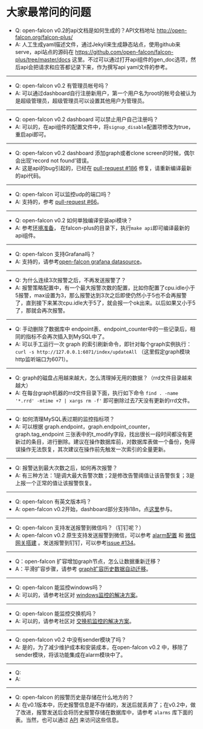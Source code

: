 # 大家最常问的问题

- Q: open-falcon v0.2的api文档是如何生成的？API文档地址 http://open-falcon.org/falcon-plus/
- A: 人工生成yaml描述文件，通过Jekyll来生成静态站点，使用github来serve，api站点的源码在 https://github.com/open-falcon/falcon-plus/tree/master/docs 这里。不过可以通过打开api组件的gen_doc选项，然后api会把请求和应答都记录下来，作为撰写api yaml文件的参考。

----
- Q: open-falcon v0.2 有管理员帐号吗？
- A: 可以通过dashboard自行注册新用户，第一个用户名为root的帐号会被认为是超级管理员，超级管理员可以设置其他用户为管理员。

----
- Q: open-falcon v0.2 dashboard 可以禁止用户自己注册吗？
- A: 可以的，在api组件的配置文件中，将`signup_disable`配置项修改为true，重启api即可。

----
- Q: open-falcon v0.2 dashboard 添加graph或者clone screen的时候，偶尔会出现'record not found'错误。
- A: 这是api的bug引起的，已经在 [pull-request #186](https://github.com/open-falcon/falcon-plus/pull/186) 修复，请重新编译最新的api代码。

----
- Q: open-falcon 可以监控udp的端口吗？
- A: 支持的，参考 [pull-request #66](https://github.com/open-falcon/falcon-plus/pull/66)。

----
- Q: open-falcon v0.2 如何单独编译安装api模块？
- A: 参考[环境准备](https://book.open-falcon.org/zh_0_2/quick_install/prepare.html)， 在falcon-plus的目录下，执行`make api`即可编译最新的api组件。

----
- Q: open-falcon 支持Grafana吗？
- A: 支持的，请参考[open-falcon grafana datasource](https://github.com/open-falcon/grafana-openfalcon-datasource)。

----
- Q: 为什么连续3次报警之后，不再发送报警了？
- A: 报警策略配置中，有一个最大报警次数的配置，比如你配置了cpu.idle小于5报警，max设置为3，那么报警达到3次之后即使仍然小于5也不会再报警了，直到接下来某次cpu.idle大于5了，就会报一个ok出来。以后如果又小于5了，那就会再次报警。

----
- Q: 手动删除了数据库中 endpoint表、endpoint_counter中的一些记录后，相同的指标不会再次插入到MySQL中了。
- A: 可以手工运行一次 graph 的索引刷新命令，即针对每个graph实例执行：`curl -s http://127.0.0.1:6071/index/updateAll` （这里假定graph模块http监听端口为6071）。

----
- Q: graph的磁盘占用越来越大，怎么清理掉无用的数据？（rrd文件目录越来越大）
- A:  在每台graph机器的rrd文件目录下面，执行如下命令 `find . -name '*.rrd' -mtime +7 | xargs rm -f'` 即可删除过去7天没有更新的rrd文件。

----
- Q: 如何清理MySQL表过期的监控指标项？
- A:  可以根据 graph.endpoint，graph.endpoint_counter，graph.tag_endpoint 三张表中的t_modify字段，找出很长一段时间都没有更新过的条目，进行删除。建议在操作数据库前，对数据库表做一个备份，免得误操作无法恢复，其次建议在操作前先触发一次索引的全量更新。

----
- Q:  报警达到最大次数之后，如何再次报警？
- A:  有三种方法：1是调大最大告警次数；2是修改告警阈值让该告警恢复；3是上报一个正常的值让该报警恢复。

----
- Q: open-falcon 有英文版本吗？
- A: open-falcon v0.2开始，dashboard部分支持i18n，点[这里](https://github.com/open-falcon/dashboard/blob/master/i18n.md)参与。

----
- Q: open-falcon 支持发送报警到微信吗？（钉钉呢？）
- A:  open-falcon v0.2 原生支持发送报警到微信，可以参考 [alarm配置](https://book.open-falcon.org/zh_0_2/distributed_install/mail-sms.html) 和 [微信网关搭建](https://github.com/Yanjunhui/chat) 。发送报警到钉钉，可以参考[issue #134](https://github.com/open-falcon/falcon-plus/issues/134)。

----
- Q：open-falcon 扩容增加graph节点，怎么让数据重新迁移？
- A：平滑扩容步骤，请参考 [graph扩容历史数据自动迁移](http://www.jianshu.com/p/16baba04c959)。

----
- Q: open-falcon 能监控windows吗？
- A:  可以的，请参考社区对 [windows监控的解决方案](https://book.open-falcon.org/zh_0_2/usage/win.html)。

----
- Q: open-falcon 能监控交换机吗？
- A: 可以的，请参考社区对 [交换机监控的解决方案](https://book.open-falcon.org/zh_0_2/usage/switch.html)。

----
- Q: open-falcon v0.2 中没有sender模块了吗？
- A: 是的，为了减少维护成本和安装成本，在open-falcon v0.2 中，移除了sender模块，将该功能集成在alarm模块中了。

----
- Q: 
- A: 

----
- Q: open-falcon 的报警历史是存储在什么地方的？ 
- A: 在v0.1版本中，历史报警信息是不存储的，发送后就丢弃了；在v0.2中，做了改进，报警发送后会将历史报警存储在数据库中，请参考 `alarms` 库下面的表。当然，也可以通过 [API](http://open-falcon.org/falcon-plus/#/alarm_eventcases_list) 来访问这些信息。
